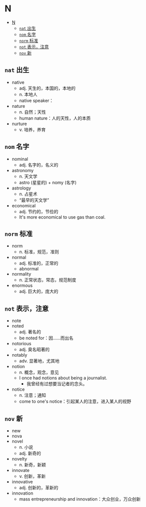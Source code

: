 # N

- [N](#n)
  - [`nat` 出生](#nat-出生)
  - [`nom` 名字](#nom-名字)
  - [`norm` 标准](#norm-标准)
  - [`not` 表示，注意](#not-表示注意)
  - [`nov` 新](#nov-新)

## `nat` 出生

- native
  - adj. 天生的，本国的，本地的
  - n. 本地人
  - native speaker：
- nature
  - n. 自然；天性
  - human nature：人的天性，人的本质
- nurture
  - v. 培养，养育

## `nom` 名字

- nominal
  - adj. 名字的，名义的
- astronomy
  - n. 天文学
  - astro (星星的) + nomy (名字)
- astrology
  - n. 占星术
  - “最早的天文学”
- economical
  - adj. 节约的，节俭的
  - It's more economical to use gas than coal.

## `norm` 标准

- norm
  - n. 标准，规范，准则
- normal
  - adj. 标准的，正常的
  - abnormal
- normality
  - n. 正常状态，常态，规范制度
- enormous
  - adj. 巨大的，庞大的

## `not` 表示，注意

- note
- noted
  - adj. 著名的
  - be noted for：因……而出名
- notorious
  - adj. 臭名昭著的
- notably
  - adv. 显著地，尤其地
- notion
  - n. 概念，观念，意见
  - I once had notions about being a journalist.
    - 我曾经有过想要当记者的念头。
- notice
  - n. 注意；通知
  - come to one's notice：引起某人的注意，进入某人的视野

## `nov` 新

- new
- nova
- novel
  - n. 小说
  - adj. 新奇的
- novelty
  - n. 新奇，新颖
- innovate
  - v. 创新，革新
- innovative
  - adj. 创新的，革新的
- innovation
  - mass entrepreneurship and innovation：大众创业，万众创新

